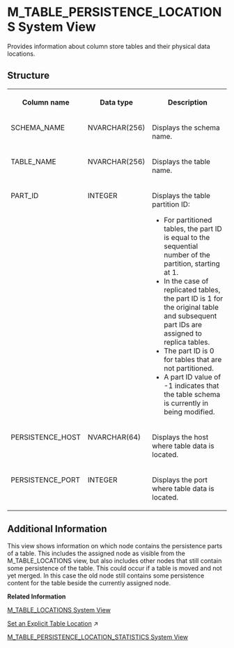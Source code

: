 <!-- loio20c67e7875191014a84fa76c9f7b6ae3 -->

# M\_TABLE\_PERSISTENCE\_LOCATIONS System View

Provides information about column store tables and their physical data locations.



<a name="loio20c67e7875191014a84fa76c9f7b6ae3___m__t_a_b_l_e__p_e_r_s_i_s_t_e_n_c_e__l_o_c_a_t_i_o_n_s_1struct_M_TABLE_PERSISTENCE_LOCATIONS"/>

## Structure


<table>
<tr>
<th valign="top">

Column name



</th>
<th valign="top">

Data type



</th>
<th valign="top">

Description



</th>
</tr>
<tr>
<td valign="top">

SCHEMA\_NAME



</td>
<td valign="top">

NVARCHAR\(256\)



</td>
<td valign="top">

Displays the schema name.



</td>
</tr>
<tr>
<td valign="top">

TABLE\_NAME



</td>
<td valign="top">

NVARCHAR\(256\)



</td>
<td valign="top">

Displays the table name.



</td>
</tr>
<tr>
<td valign="top">

PART\_ID



</td>
<td valign="top">

INTEGER



</td>
<td valign="top">

Displays the table partition ID:

-   For partitioned tables, the part ID is equal to the sequential number of the partition, starting at 1.
-   In the case of replicated tables, the part ID is 1 for the original table and subsequent part IDs are assigned to replica tables.
-   The part ID is 0 for tables that are not partitioned.
-   A part ID value of -1 indicates that the table schema is currently in being modified.



</td>
</tr>
<tr>
<td valign="top">

PERSISTENCE\_HOST



</td>
<td valign="top">

NVARCHAR\(64\)



</td>
<td valign="top">

Displays the host where table data is located.



</td>
</tr>
<tr>
<td valign="top">

PERSISTENCE\_PORT



</td>
<td valign="top">

INTEGER



</td>
<td valign="top">

Displays the port where table data is located.



</td>
</tr>
</table>



<a name="loio20c67e7875191014a84fa76c9f7b6ae3___m__t_a_b_l_e__p_e_r_s_i_s_t_e_n_c_e__l_o_c_a_t_i_o_n_s_1fulldesc_M_TABLE_PERSISTENCE_LOCATIONS"/>

## Additional Information

This view shows information on which node contains the persistence parts of a table. This includes the assigned node as visible from the M\_TABLE\_LOCATIONS view, but also includes other nodes that still contain some persistence of the table. This could occur if a table is moved and not yet merged. In this case the old node still contains some persistence content for the table beside the currently assigned node.

**Related Information**  


[M\_TABLE\_LOCATIONS System View](m-table-locations-system-view-20c65d5.md "Provides information about tables and their logical location. Physical locations are shown in M_TABLE_PERSISTENCE_LOCATIONS.")

[Set an Explicit Table Location](https://help.sap.com/viewer/f9c5015e72e04fffa14d7d4f7267d897/2023_2_QRC/en-US/d4a2e245a0f74edaa98e47599facf1a4.html "You can set an explicit table location with SQL commands.") :arrow_upper_right:

[M\_TABLE\_PERSISTENCE\_LOCATION\_STATISTICS System View](m-table-persistence-location-statistics-system-view-2d7c695.md "Provides persistence storage statistics for tables partitions and services.")

